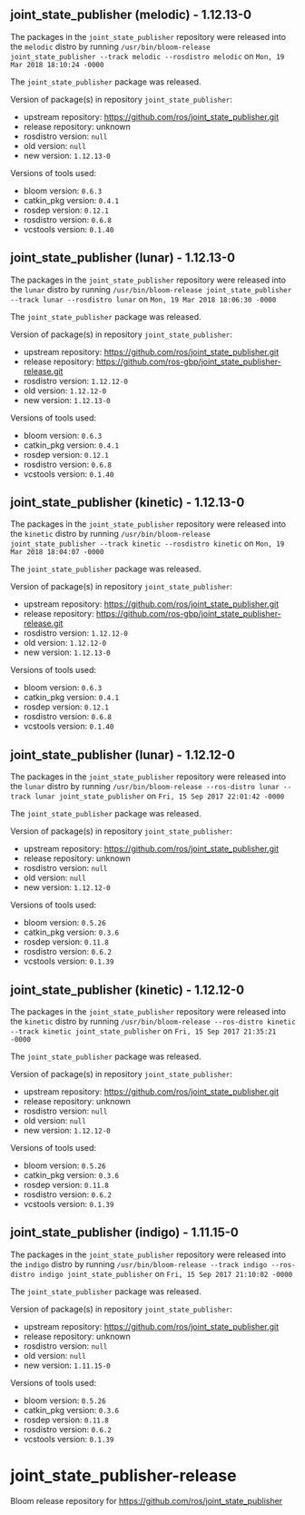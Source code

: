 ## joint_state_publisher (melodic) - 1.12.13-0

The packages in the `joint_state_publisher` repository were released into the `melodic` distro by running `/usr/bin/bloom-release joint_state_publisher --track melodic --rosdistro melodic` on `Mon, 19 Mar 2018 18:10:24 -0000`

The `joint_state_publisher` package was released.

Version of package(s) in repository `joint_state_publisher`:

- upstream repository: https://github.com/ros/joint_state_publisher.git
- release repository: unknown
- rosdistro version: `null`
- old version: `null`
- new version: `1.12.13-0`

Versions of tools used:

- bloom version: `0.6.3`
- catkin_pkg version: `0.4.1`
- rosdep version: `0.12.1`
- rosdistro version: `0.6.8`
- vcstools version: `0.1.40`


## joint_state_publisher (lunar) - 1.12.13-0

The packages in the `joint_state_publisher` repository were released into the `lunar` distro by running `/usr/bin/bloom-release joint_state_publisher --track lunar --rosdistro lunar` on `Mon, 19 Mar 2018 18:06:30 -0000`

The `joint_state_publisher` package was released.

Version of package(s) in repository `joint_state_publisher`:

- upstream repository: https://github.com/ros/joint_state_publisher.git
- release repository: https://github.com/ros-gbp/joint_state_publisher-release.git
- rosdistro version: `1.12.12-0`
- old version: `1.12.12-0`
- new version: `1.12.13-0`

Versions of tools used:

- bloom version: `0.6.3`
- catkin_pkg version: `0.4.1`
- rosdep version: `0.12.1`
- rosdistro version: `0.6.8`
- vcstools version: `0.1.40`


## joint_state_publisher (kinetic) - 1.12.13-0

The packages in the `joint_state_publisher` repository were released into the `kinetic` distro by running `/usr/bin/bloom-release joint_state_publisher --track kinetic --rosdistro kinetic` on `Mon, 19 Mar 2018 18:04:07 -0000`

The `joint_state_publisher` package was released.

Version of package(s) in repository `joint_state_publisher`:

- upstream repository: https://github.com/ros/joint_state_publisher.git
- release repository: https://github.com/ros-gbp/joint_state_publisher-release.git
- rosdistro version: `1.12.12-0`
- old version: `1.12.12-0`
- new version: `1.12.13-0`

Versions of tools used:

- bloom version: `0.6.3`
- catkin_pkg version: `0.4.1`
- rosdep version: `0.12.1`
- rosdistro version: `0.6.8`
- vcstools version: `0.1.40`


## joint_state_publisher (lunar) - 1.12.12-0

The packages in the `joint_state_publisher` repository were released into the `lunar` distro by running `/usr/bin/bloom-release --ros-distro lunar --track lunar joint_state_publisher` on `Fri, 15 Sep 2017 22:01:42 -0000`

The `joint_state_publisher` package was released.

Version of package(s) in repository `joint_state_publisher`:

- upstream repository: https://github.com/ros/joint_state_publisher.git
- release repository: unknown
- rosdistro version: `null`
- old version: `null`
- new version: `1.12.12-0`

Versions of tools used:

- bloom version: `0.5.26`
- catkin_pkg version: `0.3.6`
- rosdep version: `0.11.8`
- rosdistro version: `0.6.2`
- vcstools version: `0.1.39`


## joint_state_publisher (kinetic) - 1.12.12-0

The packages in the `joint_state_publisher` repository were released into the `kinetic` distro by running `/usr/bin/bloom-release --ros-distro kinetic --track kinetic joint_state_publisher` on `Fri, 15 Sep 2017 21:35:21 -0000`

The `joint_state_publisher` package was released.

Version of package(s) in repository `joint_state_publisher`:

- upstream repository: https://github.com/ros/joint_state_publisher.git
- release repository: unknown
- rosdistro version: `null`
- old version: `null`
- new version: `1.12.12-0`

Versions of tools used:

- bloom version: `0.5.26`
- catkin_pkg version: `0.3.6`
- rosdep version: `0.11.8`
- rosdistro version: `0.6.2`
- vcstools version: `0.1.39`


## joint_state_publisher (indigo) - 1.11.15-0

The packages in the `joint_state_publisher` repository were released into the `indigo` distro by running `/usr/bin/bloom-release --track indigo --ros-distro indigo joint_state_publisher` on `Fri, 15 Sep 2017 21:10:02 -0000`

The `joint_state_publisher` package was released.

Version of package(s) in repository `joint_state_publisher`:

- upstream repository: https://github.com/ros/joint_state_publisher.git
- release repository: unknown
- rosdistro version: `null`
- old version: `null`
- new version: `1.11.15-0`

Versions of tools used:

- bloom version: `0.5.26`
- catkin_pkg version: `0.3.6`
- rosdep version: `0.11.8`
- rosdistro version: `0.6.2`
- vcstools version: `0.1.39`


# joint_state_publisher-release
Bloom release repository for https://github.com/ros/joint_state_publisher
